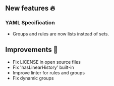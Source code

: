 ## New features :fire: 

### YAML Specification
- Groups and rules are now lists instead of sets.

## Improvements :rocket: 

- Fix LICENSE in open source files
- Fix 'hasLinearHistory' built-in
- Improve linter for rules and groups
- Fix dynamic groups